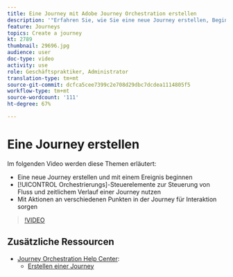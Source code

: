 ```yaml
---
title: Eine Journey mit Adobe Journey Orchestration erstellen
description: '"Erfahren Sie, wie Sie eine neue Journey erstellen, Beginn mit einem Ereignis erstellen, Orchestersteuerelemente verwenden, um den Fluss und die Zeitdauer einer Journey zu steuern, und mit Aktionen können Sie an Punkten im Journey interagieren."'
feature: Journeys
topics: Create a journey
kt: 2789
thumbnail: 29696.jpg
audience: user
doc-type: video
activity: use
role: Geschäftspraktiker, Administrator
translation-type: tm+mt
source-git-commit: dcfca5cee7399c2e708d29dbc7dcdea1114805f5
workflow-type: tm+mt
source-wordcount: '111'
ht-degree: 67%

---
```



# Eine Journey erstellen

Im folgenden Video werden diese Themen erläutert:

* Eine neue Journey erstellen und mit einem Ereignis beginnen
* [!UICONTROL Orchestrierungs]-Steuerelemente zur Steuerung von Fluss und zeitlichem Verlauf einer Journey nutzen
* Mit Aktionen an verschiedenen Punkten in der Journey für Interaktion sorgen

>[!VIDEO](https://video.tv.adobe.com/v/29696?quality=12)

## Zusätzliche Ressourcen

* [Journey Orchestration Help Center](https://docs.adobe.com/content/help/de-DE/journeys/using/journey-orchestration-home.html):
   * [Erstellen einer Journey ](https://docs.adobe.com/content/help/de-DE/journeys/using/building-journeys/about-journey-building/journey.html)
